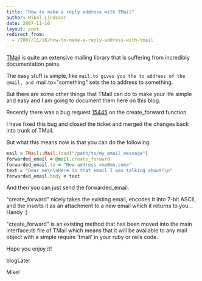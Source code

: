 ```yaml
---
title: "How to make a reply address with TMail"
author: Mikel Lindsaar
date: 2007-11-16
layout: post
redirect_from:
  - /2007/11/16/how-to-make-a-reply-address-with-tmail
---
```



[TMail](http://tmail.rubyforge.org/) is quite an extensive mailing
library that is suffering from incredibly documentation pains.

The easy stuff is simple, like
`mail.to gives you the to address of the email, and `mail.to="something"
sets the to address to something.

But there are some other things that TMail can do to make your life
simple and easy and I am going to document them here on this blog.

Recently there was a bug request
[15445](http://rubyforge.org/tracker/index.php?func=detail&aid=15445&group_id=4512&atid=17370)
on the create_forward function.

I have fixed this bug and closed the ticket and merged the changes back
into trunk of TMail.

But what this means now is that you can do the following:

``` ruby
mail = TMail::Mail.load("/path/to/my_email_message")
forwarded_email = @mail.create_forward
forwarded_email.to = "New address <me@me.com>"
text = "Dear me\n\nHere is that email I was talking about!\n"
forwarded_email.body = text
```

And then you can just send the forwarded_email.

"create_forward" nicely takes the existing email, encodes it into 7-bit
ASCII, and the inserts it as an attachment to a new email which it
returns to you... Handy :)

"create_forward" is an existing method that has been moved into the main
interface.rb file of TMail which means that it will be available to any
mail object with a simple require 'tmail' in your ruby or rails code.

Hope you enjoy it!

blogLater

Mikel

